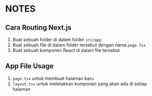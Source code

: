 # NOTES

## Cara Routing Next.js

1. Buat sebuah folder di dalam folder `src/app`
2. Buat sebuah file di dalam folder tersebut dengan nama `page.tsx`
3. Buat sebuah komponen React di dalam file tersebut

## App File Usage

1. `page.tsx` untuk membuat halaman baru
2. `layout.tsx` untuk meletakkan komponen yang akan ada di setiap halaman

